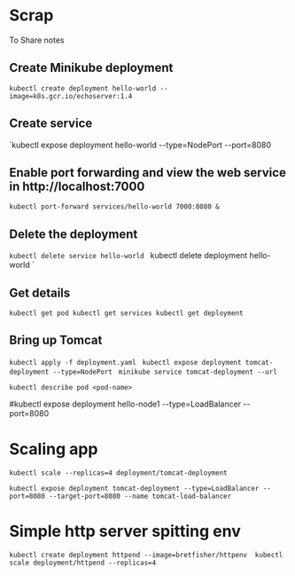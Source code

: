 # Scrap
To Share notes

## Create Minikube deployment
`kubectl create deployment hello-world --image=k8s.gcr.io/echoserver:1.4`

## Create service 
`kubectl expose deployment hello-world --type=NodePort --port=8080

## Enable port forwarding and view the web service in http://localhost:7000

`kubectl port-forward services/hello-world 7000:8080 &`

## Delete the deployment
`kubectl delete service hello-world `
 kubectl delete deployment hello-world `

## Get details 
`
kubectl get pod
kubectl get services
kubectl get deployment
`

## Bring up Tomcat 

`kubectl apply -f deployment.yaml `
`kubectl expose deployment tomcat-deployment --type=NodePort `
`minikube service tomcat-deployment --url`

`kubectl describe pod <pod-name>`

#kubectl expose deployment hello-node1 --type=LoadBalancer --port=8080

# Scaling app
`kubectl scale --replicas=4 deployment/tomcat-deployment`

`kubectl expose deployment tomcat-deployment --type=LoadBalancer --port=8080 --target-port=8080 --name tomcat-load-balancer`

# Simple http server spitting env
`
kubectl create deployment httpend --image=bretfisher/httpenv 
kubectl scale deployment/httpend --replicas=4 
`
